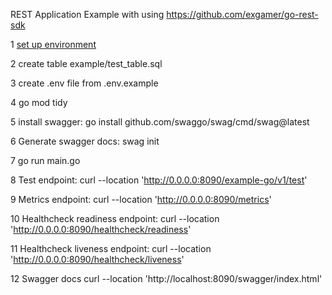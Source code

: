 REST Application Example with using https://github.com/exgamer/go-rest-sdk

1 [set up environment](manual/ENVIRONMENT.md)

2 create table example/test_table.sql

3 create .env file from .env.example

4 go mod tidy

5 install swagger: go install github.com/swaggo/swag/cmd/swag@latest

6 Generate swagger docs: swag init

7 go run main.go

8 Test endpoint: curl --location 'http://0.0.0.0:8090/example-go/v1/test'

9 Metrics endpoint: curl --location 'http://0.0.0.0:8090/metrics'

10 Healthcheck readiness endpoint: curl --location 'http://0.0.0.0:8090/healthcheck/readiness'

11 Healthcheck liveness endpoint: curl --location 'http://0.0.0.0:8090/healthcheck/liveness'

12 Swagger docs curl --location 'http://localhost:8090/swagger/index.html'


